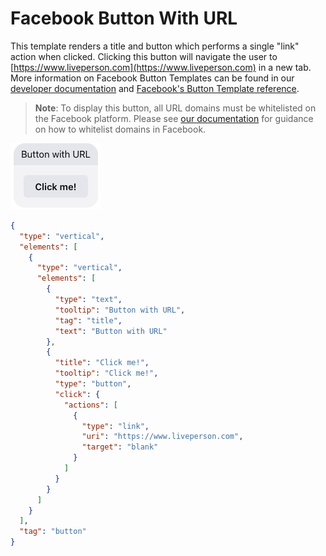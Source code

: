 # Facebook Button With URL

This template renders a title and button which performs a single "link" action when clicked. Clicking this button will navigate the user to [https://www.liveperson.com](https://www.liveperson.com) in a new tab. More information on Facebook Button Templates can be found in our [developer documentation](https://developers.liveperson.com/facebook-messenger-templates-button-template.html) and [Facebook's Button Template reference](https://developers.facebook.com/docs/messenger-platform/reference/templates/button).

> **Note**: To display this button, all URL domains must be whitelisted on the Facebook platform. Please see [our documentation](https://developers.liveperson.com/facebook-messenger-templates-introduction.html#facebook-messenger-setup) for guidance on how to whitelist domains in Facebook.

![fb-button-with-url](fb_Button_With_URL.jpg)

```json
{
  "type": "vertical",
  "elements": [
    {
      "type": "vertical",
      "elements": [
        {
          "type": "text",
          "tooltip": "Button with URL",
          "tag": "title",
          "text": "Button with URL"
        },
        {
          "title": "Click me!",
          "tooltip": "Click me!",
          "type": "button",
          "click": {
            "actions": [
              {
                "type": "link",
                "uri": "https://www.liveperson.com",
                "target": "blank"
              }
            ]
          }
        }
      ]
    }
  ],
  "tag": "button"
}
```
